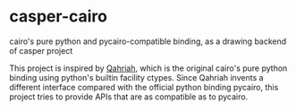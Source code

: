 # casper-cairo
cairo's pure python and pycairo-compatible binding, as a drawing backend of casper project

This project is inspired by [Qahriah](https://github.com/ldo/qahirah), which is the original cairo's pure python binding using python's builtin facility ctypes. Since Qahriah invents a different interface compared with the official python binding pycairo, this project tries to provide APIs that are as compatible as to pycairo. 
